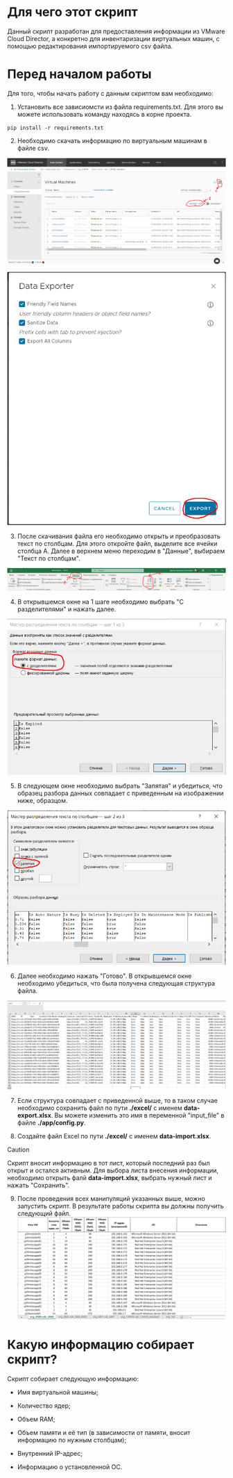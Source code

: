 # Для чего этот скрипт
Данный скрипт разработан для предоставления информации из VMware Cloud Director, а конкретно для инвентаризации виртуальных машин, с помощью редактирования импортируемого csv файла.

# Перед началом работы
Для того, чтобы начать работу с данным скриптом вам необходимо:
    
  1. Установить все зависиомсти из файла requirements.txt. Для этого вы можете использовать команду находясь в корне проекта.

    pip install -r requirements.txt

  2. Необходимо скачать информацию по виртуальным машинам в файле csv.

![Первый шаг скачивания csv](./images/1_Шаг_перед_скачиванием.png)

![Второй шаг скачивания csv](./images/2_Скачивание.png)

  3. После скачивания файла его необходимо открыть и преобразовать текст по столбцам. Для этого откройте файл, выделите все ячейки столбца А. Далее в верхнем меню переходим в "Данные", выбираем "Текст по столбцам".

![Преобразование данных 1](./images/3_Преобразование_данных_1.png)

  4. В открывшемся окне на 1 шаге необходимо выбрать "С разделителями" и нажать далее.

![Преобразование данных 2](./images/4_Преобразование_данных_2.png)

  5. В следующем окне необходимо выбрать "Запятая" и убедиться, что образец разбора данных совпадает с приведенным на изображении ниже, образцом.

![Преобразование данных 3](./images/5_Преобразование_данных_3.png)

  6. Далее необходимо нажать "Готово". В открывшемся окне необходимо убедиться, что была получена следующая структура файла.

![Преобразование данных 4](./images/6_Преобразование_данных_4.png)

  7. Если структура совпадает с приведенной выше, то в таком случае необходимо сохранить файл по пути **./excel/** с именем **data-export.xlsx**. Вы можете изменить это имя в переменной "input_file" в файле **./app/config.py**.

  8. Создайте файл Excel по пути **./excel/** с именем **data-import.xlsx**. 
> [!CAUTION]
> Скрипт вносит информацию в тот лист, который последний раз был открыт и остался активным. Для выбора листа внесения информации, необходимо открыть фалй **data-import.xlsx**, выбрать нужный лист и нажать "Сохранить".

  9. После проведения всех манипуляций указанных выше, можно запустить скрипт. В результате работы скрипта вы должны получить следующий файл.
![Итоговый файл](./images/7_Итог.png)

# Какую информацию собирает скрипт?
Скрипт собирает следующую информацию:

 - Имя виртуальной машины;

 - Количество ядер;

 - Объем RAM;

 - Объем памяти и её тип (в зависимости от памяти, вносит информацию по нужным столбцам);

 - Внутренний IP-адрес;

 - Информацию о установленной ОС.
